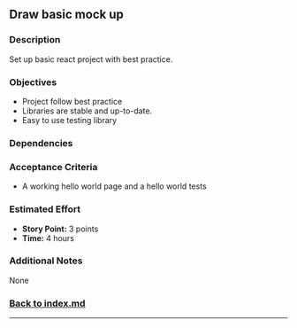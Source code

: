 ## Draw basic mock up

### Description

Set up basic react project with best practice.

### Objectives

- Project follow best practice
- Libraries are stable and up-to-date.
- Easy to use testing library

### Dependencies


### Acceptance Criteria

- A working hello world page and a hello world tests

### Estimated Effort

- **Story Point:** 3 points
- **Time:** 4 hours

### Additional Notes

None

### [Back to index.md](../index.md#task-list)

---

